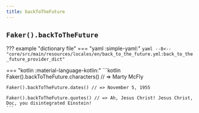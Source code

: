 ```yaml
---
title: backToTheFuture
---
```


## `Faker().backToTheFuture`

??? example "dictionary file"
    === "yaml :simple-yaml:"
        ```yaml
        --8<-- "core/src/main/resources/locales/en/back_to_the_future.yml:back_to_the_future_provider_dict"
        ```

=== "kotlin :material-language-kotlin:"
    ```kotlin
    Faker().backToTheFuture.characters() // => Marty McFly

    Faker().backToTheFuture.dates() // => November 5, 1955

    Faker().backToTheFuture.quotes() // => Ah, Jesus Christ! Jesus Christ, Doc, you disintegrated Einstein!
    ```
